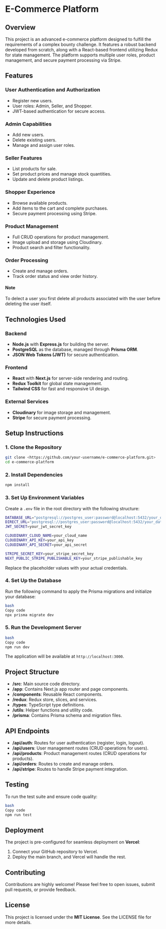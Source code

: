 # E-Commerce Platform

## Overview

This project is an advanced e-commerce platform designed to fulfill the requirements of a complex bounty challenge. It features a robust backend developed from scratch, along with a React-based frontend utilizing Redux for state management. The platform supports multiple user roles, product management, and secure payment processing via Stripe.

## Features

### User Authentication and Authorization

- Register new users.
- User roles: Admin, Seller, and Shopper.
- JWT-based authentication for secure access.

### Admin Capabilities

- Add new users.
- Delete existing users.
- Manage and assign user roles.

### Seller Features

- List products for sale.
- Set product prices and manage stock quantities.
- Update and delete product listings.

### Shopper Experience

- Browse available products.
- Add items to the cart and complete purchases.
- Secure payment processing using Stripe.

### Product Management

- Full CRUD operations for product management.
- Image upload and storage using Cloudinary.
- Product search and filter functionality.

### Order Processing

- Create and manage orders.
- Track order status and view order history.

#### Note
To delect a user you first delete all products associated with the user before deleting the user itself.

## Technologies Used

### Backend

- **Node.js** with **Express.js** for building the server.
- **PostgreSQL** as the database, managed through **Prisma ORM**.
- **JSON Web Tokens (JWT)** for secure authentication.

### Frontend

- **React** with **Next.js** for server-side rendering and routing.
- **Redux Toolkit** for global state management.
- **Tailwind CSS** for fast and responsive UI design.

### External Services

- **Cloudinary** for image storage and management.
- **Stripe** for secure payment processing.

## Setup Instructions

### 1. Clone the Repository

```bash
git clone <https://github.com/your-username/e-commerce-platform.git>
cd e-commerce-platform

```

### 2. Install Dependencies

```bash
npm install

```

### 3. Set Up Environment Variables

Create a `.env` file in the root directory with the following structure:

```bash
DATABASE_URL="postgresql://postgres_user:password@localhost:5432/your_database"
DIRECT_URL="postgresql://postgres_user:password@localhost:5432/your_database"
JWT_SECRET=your_jwt_secret_key

CLOUDINARY_CLOUD_NAME=your_cloud_name
CLOUDINARY_API_KEY=your_api_key
CLOUDINARY_API_SECRET=your_api_secret

STRIPE_SECRET_KEY=your_stripe_secret_key
NEXT_PUBLIC_STRIPE_PUBLISHABLE_KEY=your_stripe_publishable_key

```

Replace the placeholder values with your actual credentials.

### 4. Set Up the Database

Run the following command to apply the Prisma migrations and initialize your database:

```bash
bash
Copy code
npx prisma migrate dev

```

### 5. Run the Development Server

```bash
bash
Copy code
npm run dev

```

The application will be available at `http://localhost:3000`.

## Project Structure

- **/src**: Main source code directory.
- **/app**: Contains Next.js app router and page components.
- **/components**: Reusable React components.
- **/redux**: Redux store, slices, and services.
- **/types**: TypeScript type definitions.
- **/utils**: Helper functions and utility code.
- **/prisma**: Contains Prisma schema and migration files.

## API Endpoints

- **/api/auth**: Routes for user authentication (register, login, logout).
- **/api/users**: User management routes (CRUD operations for users).
- **/api/products**: Product management routes (CRUD operations for products).
- **/api/orders**: Routes to create and manage orders.
- **/api/stripe**: Routes to handle Stripe payment integration.

## Testing

To run the test suite and ensure code quality:

```bash
bash
Copy code
npm run test

```

## Deployment

The project is pre-configured for seamless deployment on **Vercel**:

1. Connect your GitHub repository to Vercel.
2. Deploy the main branch, and Vercel will handle the rest.

## Contributing

Contributions are highly welcome! Please feel free to open issues, submit pull requests, or provide feedback.

## License

This project is licensed under the **MIT License**. See the LICENSE file for more details.